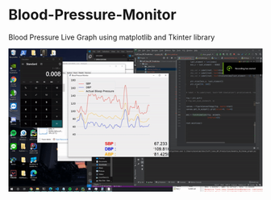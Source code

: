 # Blood-Pressure-Monitor
Blood Pressure Live Graph using matplotlib and Tkinter library

![Alt text](https://github.com/ardasatata/Blood-Pressure-Monitor/blob/main/ss/ezgif-3-c04695dc5949.gif?raw=true "Demo")
